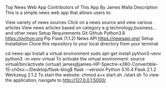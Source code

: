 Top News Web App
Contributors of This App
By James Malla
Description
This is a simple news web app that allows users to:

View variety of news sources
Click on a news source and view various articles
View news articles based on category e.g technology,business... and other news
Setup Requirements
Git
Github
Python3.8 https://python.org
Pip
Flask (1.1.2)
News API https://newsapi.org/
Setup Installation
Clone this repository to your local directory from your terminal

cd news-api
Install a virtual environment
sudo apt-get install python3-venv
python3 -m venv virtual
To activate the virtual environment:
source virtual/bin/activate
(virtual) james@james-HP-Spectre-x360-Convertible-15-ch0xx:~/Desktop/flask-blog$ flask --version
Python 3.10.4
Flask 2.1.2
Werkzeug 2.1.2
To start the website:
chmod a+x start.sh
./start.sh
To view the application, navigate to http://127.0.0.1:5000/
